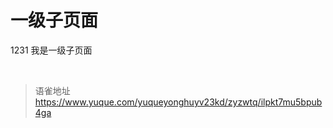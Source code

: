 # 一级子页面
1231 我是一级子页面

<br>
  
> 语雀地址 https://www.yuque.com/yuqueyonghuyv23kd/zyzwtq/ilpkt7mu5bpub4ga